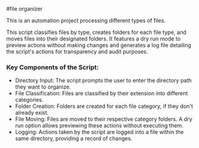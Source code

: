  #file organizer

This is an automation project processing different types of files. 

This script classifies files by type, creates folders for each file type, and moves files into their designated folders. It features a dry run mode to preview actions without making changes and generates a log file detailing the script's actions for transparency and audit purposes.

### Key Components of the Script:
* Directory Input: The script prompts the user to enter the directory path they want to organize.
* File Classification: Files are classified by their extension into different categories.
* Folder Creation: Folders are created for each file category, if they don't already exist.
* File Moving: Files are moved to their respective category folders. A dry run option allows previewing these actions without executing them.
* Logging: Actions taken by the script are logged into a file within the same directory, providing a record of changes.